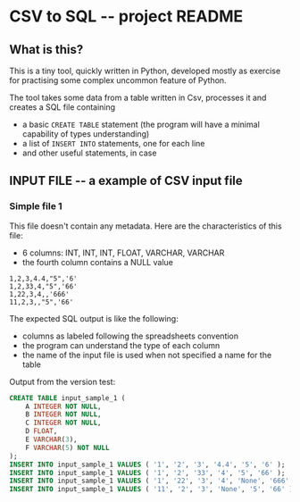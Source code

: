 
# CSV to SQL -- project README

## What is this?

This is a tiny tool, quickly written in Python, developed mostly as exercise for practising some complex uncommon feature of Python. 

The tool takes some data from a table written in Csv, processes it and creates a SQL file containing

- a basic `CREATE TABLE` statement (the program will have a minimal capability of types understanding)
- a list of `INSERT INTO` statements, one for each line
- and other useful statements, in case

## INPUT FILE -- a example of CSV input file

### Simple file 1

This file doesn't contain any metadata. Here are the characteristics of this file:

- 6 columns: INT, INT, INT, FLOAT, VARCHAR, VARCHAR
- the fourth column contains a NULL value

```text
1,2,3,4.4,"5",'6'
1,2,33,4,"5",'66'
1,22,3,4,,'666'
11,2,3,,"5",'66'
```

The expected SQL output is like the following:

- columns as labeled following the spreadsheets convention
- the program can understand the type of each column
- the name of the input file is used when not specified a name for the table

Output from the version test:

```sql
CREATE TABLE input_sample_1 ( 
	A INTEGER NOT NULL,
	B INTEGER NOT NULL,
	C INTEGER NOT NULL,
	D FLOAT,
	E VARCHAR(3),
	F VARCHAR(5) NOT NULL
);
INSERT INTO input_sample_1 VALUES ( '1', '2', '3', '4.4', '5', '6' );
INSERT INTO input_sample_1 VALUES ( '1', '2', '33', '4', '5', '66' );
INSERT INTO input_sample_1 VALUES ( '1', '22', '3', '4', 'None', '666' );
INSERT INTO input_sample_1 VALUES ( '11', '2', '3', 'None', '5', '66' );
```